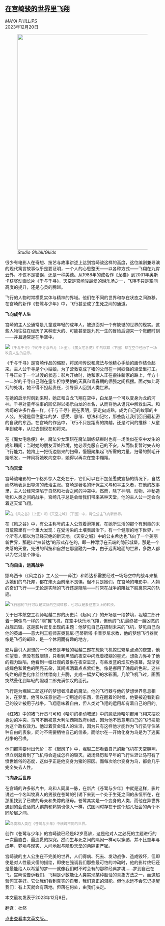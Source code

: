 <!--1703066822000-->
[在宫崎骏的世界里飞翔](https://cn.nytimes.com/culture/20231220/miyazaki-flight/)
------

<address>MAYA PHILLIPS</address><time pudate="2023-12-20 05:43:34" datetime="2023-12-20 05:43:34">2023年12月20日</time><figure><img src="https://images.weserv.nl/?url=static01.nyt.com/images/2023/12/06/arts/miyazaki-flying-promo/miyazaki-flying-promo-master1050.jpg" width="1050" height="700"><figcaption> <cite>Studio Ghibli/Gkids</cite></figcaption></figure><section><p>很少有电影人在奇想、技艺与故事讲述上达到宫崎骏这样的高度，这位编剧兼导演的现代寓言故事似乎是要证明，一个人的心思整天——以各种方式——飞翔在九霄云外，不仅不是错误，还是一种美德。从1988年的成名作《龙猫》到2001年奥斯卡获奖动画长片《千与千寻》，天空是宫崎骏最爱的游乐场之一，飞翔不只是空间高度的提升，还是心灵的腾越。</p><p>飞行的人物时常横贯实体与精神的界域。他们在不同的世界和存在状态之间游移。在宫崎的新作《苍鹭与少年》中，飞行甚至成了生死之间的通道。</p><p><b>飞向成年人生</b></p><p>宫崎的主人公通常是儿童或年轻的成年人，被迫面对一个有缺憾的世界的现实。这些人物往往在经历了某种宏大的、可能甚至是九死一生的冒险后迎来一个觉醒时刻——并且通常是在半空中。</p><p><img src="https://images.weserv.nl/?url=static01.nyt.com/images/2023/12/20/multimedia/c20miyazaki-grid1/c20miyazaki-grid-master1050.png"><small style="color: #999;">《千与千寻》中的千寻与白龙（上图），《魔女宅急便》中的琪琪（下图）都在空中经历了一场改变人生的启示。</small></p><p>《千与千寻》是宫崎作品的缩影，将民间传说和魔法与他精心手绘的画作结合起来。主人公千寻是个小姑娘，为了营救变成了猪的父母在一间妖怪的澡堂里打工。千寻正处于一个过渡的状态：影片开始时，她和家人正在搬往新家的路上，年方十一二岁的千寻自己则在童年担惊受怕的天真和青春期的倔强之间摇摆。面对如此奇幻的处境，她不得不担起责任，引导家人回到人类世界。</p><p>在她的启示时刻到来时，她正和白龙飞翔在空中，白龙是一个可以变身为龙的河神。千寻对童年往事的回忆得以揭示白龙的本名，从而将他从诅咒中解救出来。和宫崎的许多作品一样，《千与千寻》是在表明，要走向成熟，成为自己的故事的主人公，关键是留住童年的梦、感受、思绪、想法和记忆，那些能让我们回归最私密的自我的东西。在宫崎的作品中，飞行不只是距离的跨越，还是时间的推移：从童年到成年，从过去到现在和将来。</p><p>在《魔女宅急便》中，魔法少女琪琪在魔法训练结束时也有一场类似在空中发生的成年瞬间：当时她的朋友深处险境，她必须克服自己的不安，从而恢复暂时失去的飞行能力。她跨上一把街边借来的扫帚，慢慢聚集起飞所需的力量，扫帚的鬃毛开始喷发，一阵风将她吹向空中，她得以再次在空中翱翔。</p><p><b>飞向天堂</b></p><p>宫崎骏电影的一个格外惊人之处在于，它们可以在不加怂恿或宣扬的情况下，自然而然地表达出导演的政治主张。宫崎是著名的环保主义与和平主义者，在他的故事里，主人公经常深陷于自然和社会之间的冲突中。然而，除了神明、动物、神秘造物和人类之间的战争，宫崎几乎总是会给我们带来某种天堂，他的主人公一定会向着这天堂飞翔。</p><p><img src="https://images.weserv.nl/?url=static01.nyt.com/images/2023/12/20/multimedia/c20miyazaki-grid2/c20miyazaki-grid-02-master1050.png"><small style="color: #999;">在《风之谷》（上图）和《天空之城》（下图）中，两位公主飞向新世界。</small></p><p>在《风之谷》中，有公主称号的主人公驾着滑翔翼，在她所生活的那个有剧毒的末日荒原里有一个重大发现：在受污染的土壤表层治下，有一个健康的地下世界，一个所有人都以为已经灭绝的新天地。《天空之城》中的公主希达也飞向了一个美丽新世界，那是以“拉普达”的形式存在的，即一种漂浮在云端的隐形城堡。那是一个失落的天堂，先进的科技和自然在那里融为一体，由于远离地面的世界，多数人都以为它只是个神话。</p><p><b>飞向自由，远离战争</b></p><p>娜乌西卡（《风之谷》主人公——译注）和希达都需要经过一场场空中的战斗来抵达她们的乌托邦，都在炮火面前毫不畏惧。但不只是她们，在宫崎的电影中，人物的奇幻飞行——无论是实际的飞行还是隐喻——时常在战争的阻扰下脱离原来的轨迹。</p><p><img src="https://images.weserv.nl/?url=static01.nyt.com/images/2023/12/20/multimedia/c20miyazaki-grid3/c20miyazaki-grid-03-master1050.png"><small style="color: #999;">飞行器的飞行可以是实际的空间转移，也可以是象征意义上的转换。</small></p><p>关于日本航空工程师堀越二郎的历史片《起风了》的开场是一段梦境，堀越二郎开着一架像鸟一样的“羽”翼飞机，在空中快乐地飞翔，但他的飞机最终被一艘凶恶的战舰击毁。这是影片反复出现的主题：他梦见自己在研制未来的飞机，梦见自己向他的英雄——意大利工程师吉奥瓦尼·巴蒂斯塔·卡普罗尼求教，他的梦想飞行器就像是飞行的邮轮，是一个休闲而有趣的地方。</p><p>影片最引人遐想的一个场景是年轻的堀越二郎在想象飞机掠过繁星点点的夜空，他仰望着，但没有戴眼镜，只看到黑暗的夜空中闪烁着模糊的星光。想象力弥补了他的视力缺陷，他看到一幅壮观的景象在夜空呈现，有些发蓝的烟灰色夜幕，渐渐变成绿色和黄色的明亮云朵，其间挥洒着点点紫红色，像是挪用了晚霞的色彩。这些绚烂的颜色化作丝丝缕缕向上升腾，变成一幅梦幻的水彩画，几架飞机飞过，画面突然叠化到年轻的堀越二郎充满惊叹的面孔。</p><p>飞行是为堀越二郎这样的梦想者准备的魔法。他的飞行器与他的梦想世界息息相关，在梦里，他可以任意创造一切用途的东西，但在醒着的时候，他要被迫看到自己的设计被用于战争。飞翔意味着自由，但人类对飞翔的运用却有着自己的目的。</p><p>《红猪》中的猪飞行员马可和《哈尔的移动城堡》中的魔法师哈尔都用飞翔来摆脱身边的冲突。马可不断被意大利法西斯政府纠缠，因为他不愿意用自己的飞行技能为这个政权效力。他过着赏金猎人的生活，因为只有这样他才能作为飞行员守住某种自由的表象，同时不需要牺牲自己的信条。而哈尔在一开始化身为鸟是为了逃离战争的召唤。</p><p>他们都需要付出代价：在《起风了》中，堀越二郎看着自己的新飞机在天空翱翔，但立刻就看到了飞机将会造成怎样的毁灭。战场经历和早年的飞行生涯让马可有了愤世嫉俗的态度，这似乎正是他变身为猪的原因。而每次哈尔变身为鸟，都会几乎完全失去人性。</p><p><b>飞向身后世界</b></p><p>在宫崎的许多影片中，鸟和人同属一脉，在新片《苍鹭与少年》中就是这样，影片讲述一个名叫牧真人的男孩在苍鹭的引诱下来到一个处于生死之间的永恒所在，在那里找到了已故的母亲和失踪的继母。苍鹭其实是一个变身的人类，而他在异世界遇到的会说话的大鹦鹉和鹈鹕也像人一样，试图同时存在于这个超凡社会的两个不同阶层之间。</p><p><img src="https://images.weserv.nl/?url=static01.nyt.com/images/2023/12/20/chinese/c20miyazaki-grid4/c20miyazaki-grid1-master1050.png"><small style="color: #999;">鸟类和人类在《苍鹭与少年》中横跨不同的世界。</small></p><p>创作《苍鹭与少年》的宫崎骏已经是82岁高龄，这是他对人之必死的主题进行的一次最直白、最连贯的探究。然而生与死之间的隔阂一样可以穿透，并不比童年与成年、梦境与现实、人间地狱与隐形天堂的两隔更严密。</p><p>宫崎骏的主人公生在不完美的世界，人们得病、死去、发动战争、造成毁坏，但即使是对人性最犬儒的描绘，即使在强调我们那些最可怕的冲动时，他的影片终归还是最能给人以希望的梦——就像我们时不时会有的那种经典梦境……梦到自己在飞。宫崎骏告诉我们，飞翔是少数能让人类实现某种超验的具象方法之一，而这超验何其美好。它让我们看到真实的自我，我们真正的潜能。但他永远不会忘记提醒我们：有上天就会有落地。但落在何处，由我们决定。</p></section><footer><p>本文最初发表于2023年12月8日。</p><p>翻译：杜然</p><p><a href="https://www.nytimes.com/2023/12/08/movies/miyazaki-flight.html">点击查看本文英文版。</a></p></footer>
